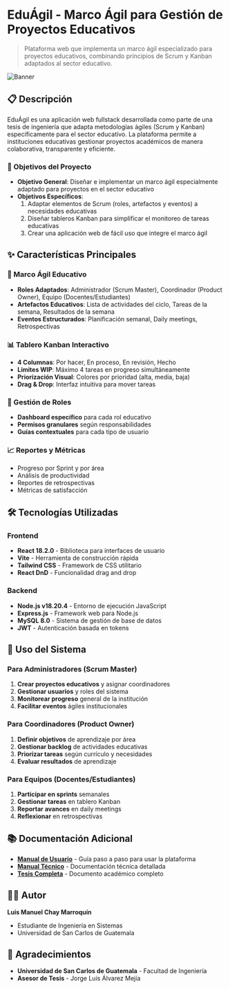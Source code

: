 # EduÁgil - Marco Ágil para Gestión de Proyectos Educativos

> Plataforma web que implementa un marco ágil especializado para proyectos educativos, combinando principios de Scrum y Kanban adaptados al sector educativo.

![Banner](https://via.placeholder.com/1200x300/0052CC/FFFFFF?text=EduÁgil+-+Marco+Ágil+Educativo)

## 📋 Descripción

EduÁgil es una aplicación web fullstack desarrollada como parte de una tesis de ingeniería que adapta metodologías ágiles (Scrum y Kanban) específicamente para el sector educativo. La plataforma permite a instituciones educativas gestionar proyectos académicos de manera colaborativa, transparente y eficiente.

### 🎯 Objetivos del Proyecto

- **Objetivo General**: Diseñar e implementar un marco ágil especialmente adaptado para proyectos en el sector educativo
- **Objetivos Específicos**:
  1. Adaptar elementos de Scrum (roles, artefactos y eventos) a necesidades educativas
  2. Diseñar tableros Kanban para simplificar el monitoreo de tareas educativas
  3. Crear una aplicación web de fácil uso que integre el marco ágil

## ✨ Características Principales

### 🏫 Marco Ágil Educativo
- **Roles Adaptados**: Administrador (Scrum Master), Coordinador (Product Owner), Equipo (Docentes/Estudiantes)
- **Artefactos Educativos**: Lista de actividades del ciclo, Tareas de la semana, Resultados de la semana
- **Eventos Estructurados**: Planificación semanal, Daily meetings, Retrospectivas

### 📊 Tablero Kanban Interactivo
- **4 Columnas**: Por hacer, En proceso, En revisión, Hecho
- **Límites WIP**: Máximo 4 tareas en progreso simultáneamente
- **Priorización Visual**: Colores por prioridad (alta, media, baja)
- **Drag & Drop**: Interfaz intuitiva para mover tareas

### 👥 Gestión de Roles
- **Dashboard específico** para cada rol educativo
- **Permisos granulares** según responsabilidades
- **Guías contextuales** para cada tipo de usuario

### 📈 Reportes y Métricas
- Progreso por Sprint y por área
- Análisis de productividad
- Reportes de retrospectivas
- Métricas de satisfacción

## 🛠️ Tecnologías Utilizadas

### Frontend
- **React 18.2.0** - Biblioteca para interfaces de usuario
- **Vite** - Herramienta de construcción rápida
- **Tailwind CSS** - Framework de CSS utilitario
- **React DnD** - Funcionalidad drag and drop

### Backend
- **Node.js v18.20.4** - Entorno de ejecución JavaScript
- **Express.js** - Framework web para Node.js
- **MySQL 8.0** - Sistema de gestión de base de datos
- **JWT** - Autenticación basada en tokens

## 🎯 Uso del Sistema

### Para Administradores (Scrum Master)
1. **Crear proyectos educativos** y asignar coordinadores
2. **Gestionar usuarios** y roles del sistema
3. **Monitorear progreso** general de la institución
4. **Facilitar eventos** ágiles institucionales

### Para Coordinadores (Product Owner)
1. **Definir objetivos** de aprendizaje por área
2. **Gestionar backlog** de actividades educativas
3. **Priorizar tareas** según currículo y necesidades
4. **Evaluar resultados** de aprendizaje

### Para Equipos (Docentes/Estudiantes)
1. **Participar en sprints** semanales
2. **Gestionar tareas** en tablero Kanban
3. **Reportar avances** en daily meetings
4. **Reflexionar** en retrospectivas

## 📚 Documentación Adicional

- **[Manual de Usuario](docs/manual-usuario.md)** - Guía paso a paso para usar la plataforma
- **[Manual Técnico](docs/manual-tecnico.md)** - Documentación técnica detallada
- **[Tesis Completa](docs/tesis.pdf)** - Documento académico completo

## 👨‍💻 Autor

**Luis Manuel Chay Marroquín**
- Estudiante de Ingeniería en Sistemas
- Universidad de San Carlos de Guatemala


## 🙏 Agradecimientos

- **Universidad de San Carlos de Guatemala** - Facultad de Ingeniería
- **Asesor de Tesis** - Jorge Luis Álvarez Mejía
